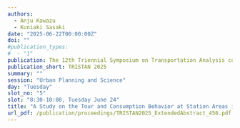 ```yaml
---
authors:
  - Anju Kawazu
  - Kuniaki Sasaki
date: "2025-06-22T00:00:00Z"
doi: ""
#publication_types:
#  - "1"
publication: The 12th Triennial Symposium on Transportation Analysis conference
publication_short: TRISTAN 2025
summary: ""
session: "Urban Planning and Science"
day: "Tuesday"
slot_no: "5"
slot: "8:30-10:00, Tuesday June 24"
title: "A Study on the Tour and Consumption Behavior at Station Areas in Considering the Green Coverage"
url_pdf: /publication/proceedings/TRISTAN2025_ExtendedAbstract_456.pdf
---
```

